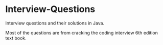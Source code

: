# Interview-Questions
Interview questions and their solutions in Java. 

Most of the questions are from cracking the coding interview 6th edition text book.
